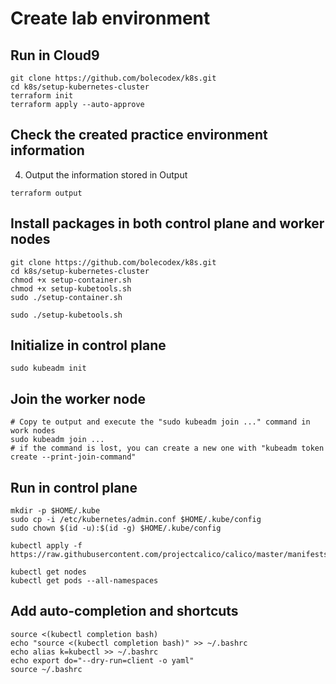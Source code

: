 # Create lab environment

## Run in Cloud9 
```
git clone https://github.com/bolecodex/k8s.git
cd k8s/setup-kubernetes-cluster
terraform init
terraform apply --auto-approve
```

## Check the created practice environment information

4. Output the information stored in Output
```
terraform output
```

## Install packages in both control plane and worker nodes

```
git clone https://github.com/bolecodex/k8s.git
cd k8s/setup-kubernetes-cluster
chmod +x setup-container.sh
chmod +x setup-kubetools.sh
sudo ./setup-container.sh
```
```
sudo ./setup-kubetools.sh
```

## Initialize in control plane
```
sudo kubeadm init
```
## Join the worker node
```
# Copy te output and execute the "sudo kubeadm join ..." command in work nodes
sudo kubeadm join ...
# if the command is lost, you can create a new one with "kubeadm token create --print-join-command"
```
## Run in control plane
```
mkdir -p $HOME/.kube
sudo cp -i /etc/kubernetes/admin.conf $HOME/.kube/config
sudo chown $(id -u):$(id -g) $HOME/.kube/config

kubectl apply -f https://raw.githubusercontent.com/projectcalico/calico/master/manifests/calico.yaml

kubectl get nodes
kubectl get pods --all-namespaces
```
## Add auto-completion and shortcuts
```
source <(kubectl completion bash)
echo "source <(kubectl completion bash)" >> ~/.bashrc
echo alias k=kubectl >> ~/.bashrc
echo export do="--dry-run=client -o yaml"
source ~/.bashrc
```
